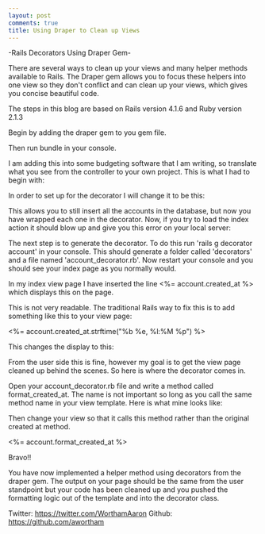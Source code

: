 ```yaml
---
layout: post
comments: true
title: Using Draper to Clean up Views
---
```


-Rails Decorators Using Draper Gem-

There are several ways to clean up your views and many helper methods available to Rails. The Draper gem allows you to focus these helpers into one view so they don't conflict and can clean up your views, which gives you concise beautiful code.

The steps in this blog are based on Rails version 4.1.6 and Ruby version 2.1.3

Begin by adding the draper gem to you gem file.









Then run bundle in your console.







I am adding this into some budgeting software that I am writing, so translate what you see from the controller to your own project. This is what I had to begin with:














In order to set up for the decorator I will change it to be this:
















This allows you to still insert all the accounts in the database, but now you have wrapped each one in the decorator.
Now, if you try to load the index action it should blow up and give you this error on your local server:
















The next step is to generate the decorator. To do this run 'rails g decorator account' in your console. This should generate a folder called 'decorators' and a file named 'account_decorator.rb'. Now restart your console and you should see your index page as you normally would.

In my index view page I have inserted the line <%= account.created_at %> which displays this on the page.








This is not very readable. The traditional Rails way to fix this is to add something like this to your view page:

<%= account.created_at.strftime("%b %e, %l:%M %p") %>

This changes the display to this:










From the user side this is fine, however my goal is to get the view page cleaned up behind the scenes. So here is where the decorator comes in.

Open your account_decorator.rb file and write a method called format_created_at. The name is not important so long as you call the same method name in your view template. Here is what mine looks like:



Then change your view so that it calls this method rather than the original created at method.

<%= account.format_created_at %>

Bravo!!

You have now implemented a helper method using decorators from the draper gem. The output on your page should be the same from the user standpoint but your code has been cleaned up and you pushed the formatting logic out of the template and into the decorator class.

Twitter: https://twitter.com/WorthamAaron
Github: https://github.com/awortham
